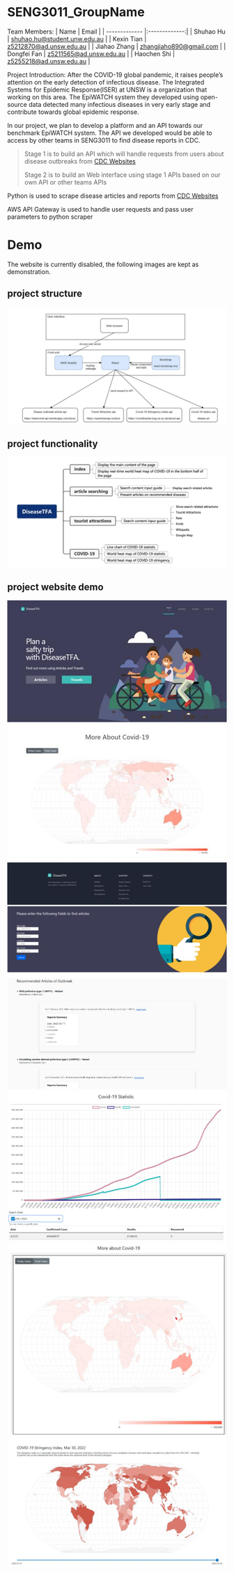 # SENG3011_GroupName

Team Members:
| Name          | Email         | 
| ------------- |:-------------:| 
| Shuhao Hu    | shuhao.hu@student.unw.edu.au |
| Kexin Tian     | z5212870@ad.unsw.edu.au     |
| Jiahao Zhang | zhangjiaho890@gmail.com     |
| Dongfei Fan | z5211565@ad.unsw.edu.au     |
| Haochen Shi | z5255218@ad.unsw.edu.au   |

Project Introduction:
After the COVID-19 global pandemic, it raises people’s attention on the early detection of infectious disease. The Integrated Systems for Epidemic Response(ISER) at UNSW is a organization that working on this area. The EpiWATCH system they developed using open-source data detected many infectious diseases in very early stage and contribute towards global epidemic response.

In our project, we plan to develop a platform and an API towards our benchmark EpiWATCH system. The API we developed would be able to access by other teams in SENG3011 to find disease reports in CDC.

> Stage 1 is to build an API which will handle requests from users about disease outbreaks from [CDC Websites](https://www.cdc.gov/outbreaks)
> 
> Stage 2 is to build an Web interface using stage 1 APIs based on our own API or other teams APIs


Python is used to scrape disease articles and reports from [CDC Websites](https://www.cdc.gov/outbreaks)

AWS API Gateway is used to handle user requests and pass user parameters to python scraper

# Demo

The website is currently disabled, the following images are kept as demonstration.

## project structure
![Alt text](/images/4.jpg)


## project functionality

![Alt text](/images/project_diagram.jpg)

## project website demo
![Alt text](/images/HomePage.jpg)
![Alt text](/images/articlePage.jpg)
![Alt text](/images/1.jpg)
![Alt text](/images/2.jpg)
![Alt text](/images/3.jpg)